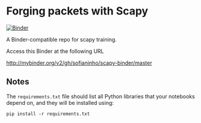 # Forging packets with Scapy

[![Binder](http://mybinder.org/badge_logo.svg)](http://mybinder.org/v2/gh/sofianinho/scapy-binder/master)

A Binder-compatible repo for scapy training.

Access this Binder at the following URL 

http://mybinder.org/v2/gh/sofianinho/scapy-binder/master

## Notes
The `requirements.txt` file should list all Python libraries that your notebooks
depend on, and they will be installed using:

```
pip install -r requirements.txt
```
